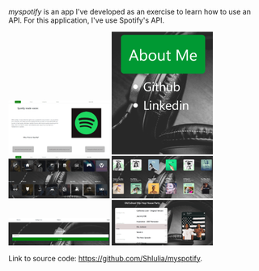 *myspotify* is an app I've developed as an exercise to learn how to use an API.
For this application, I've use Spotify's API.

<div>
<a href="url"><img src="./starting-page.png" width="200"></a>
<a href="url"><img src="./about-page.png" width="200"></a>
<a href="url"><img src="./categories.png" width="200"></a>
<a href="url"><img src="./category-selected.png" width="200"></a>
<a href="url"><img src="./login.png" width="200"></a>
<a href="url"><img src="./playlist+player.png" width="200"></a>
</div>


Link to source code: https://github.com/ShIulia/myspotify.
